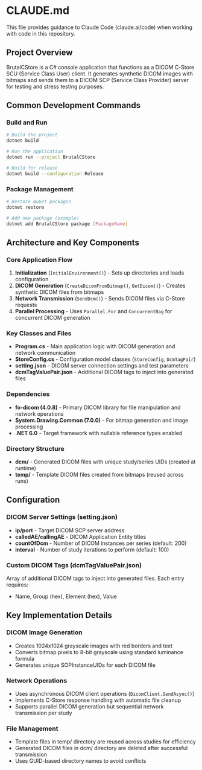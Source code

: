 # CLAUDE.md

This file provides guidance to Claude Code (claude.ai/code) when working with code in this repository.

## Project Overview

BrutalCStore is a C# console application that functions as a DICOM C-Store SCU (Service Class User) client. It generates synthetic DICOM images with bitmaps and sends them to a DICOM SCP (Service Class Provider) server for testing and stress testing purposes.

## Common Development Commands

### Build and Run
```bash
# Build the project
dotnet build

# Run the application  
dotnet run --project BrutalCStore

# Build for release
dotnet build --configuration Release
```

### Package Management
```bash
# Restore NuGet packages
dotnet restore

# Add new package (example)
dotnet add BrutalCStore package [PackageName]
```

## Architecture and Key Components

### Core Application Flow
1. **Initialization** (`InitialEnvironment()`) - Sets up directories and loads configuration
2. **DICOM Generation** (`CreateDicomFromBitmap()`, `GetDicom()`) - Creates synthetic DICOM files from bitmaps
3. **Network Transmission** (`SendDcm()`) - Sends DICOM files via C-Store requests
4. **Parallel Processing** - Uses `Parallel.For` and `ConcurrentBag` for concurrent DICOM generation

### Key Classes and Files
- **Program.cs** - Main application logic with DICOM generation and network communication
- **StoreConfig.cs** - Configuration model classes (`StoreConfig`, `DcmTagPair`)
- **setting.json** - DICOM server connection settings and test parameters
- **dcmTagValuePair.json** - Additional DICOM tags to inject into generated files

### Dependencies
- **fo-dicom (4.0.8)** - Primary DICOM library for file manipulation and network operations
- **System.Drawing.Common (7.0.0)** - For bitmap generation and image processing
- **.NET 6.0** - Target framework with nullable reference types enabled

### Directory Structure
- **dcm/** - Generated DICOM files with unique study/series UIDs (created at runtime)
- **temp/** - Template DICOM files created from bitmaps (reused across runs)

## Configuration

### DICOM Server Settings (setting.json)
- **ip/port** - Target DICOM SCP server address
- **calledAE/callingAE** - DICOM Application Entity titles
- **countOfDcm** - Number of DICOM instances per series (default: 200)
- **interval** - Number of study iterations to perform (default: 100)

### Custom DICOM Tags (dcmTagValuePair.json)
Array of additional DICOM tags to inject into generated files. Each entry requires:
- Name, Group (hex), Element (hex), Value

## Key Implementation Details

### DICOM Image Generation
- Creates 1024x1024 grayscale images with red borders and text
- Converts bitmap pixels to 8-bit grayscale using standard luminance formula
- Generates unique SOPInstanceUIDs for each DICOM file

### Network Operations
- Uses asynchronous DICOM client operations (`DicomClient.SendAsync()`)
- Implements C-Store response handling with automatic file cleanup
- Supports parallel DICOM generation but sequential network transmission per study

### File Management
- Template files in temp/ directory are reused across studies for efficiency  
- Generated DICOM files in dcm/ directory are deleted after successful transmission
- Uses GUID-based directory names to avoid conflicts